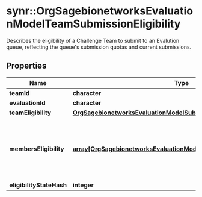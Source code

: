 # synr::OrgSagebionetworksEvaluationModelTeamSubmissionEligibility

Describes the eligibility of a Challenge Team to submit to an Evalution queue, reflecting the queue's submission quotas and current submissions.

## Properties
Name | Type | Description | Notes
------------ | ------------- | ------------- | -------------
**teamId** | **character** |  | [optional] 
**evaluationId** | **character** |  | [optional] 
**teamEligibility** | [**OrgSagebionetworksEvaluationModelSubmissionEligibility**](org.sagebionetworks.evaluation.model.SubmissionEligibility.md) |  | [optional] 
**membersEligibility** | [**array[OrgSagebionetworksEvaluationModelMemberSubmissionEligibility]**](org.sagebionetworks.evaluation.model.MemberSubmissionEligibility.md) | Describes the submission eligibility of the contributors to the Submission. | [optional] 
**eligibilityStateHash** | **integer** |  | [optional] 


